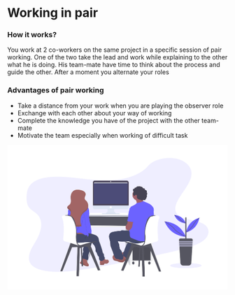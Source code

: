 # Working in pair

### How it works?

You work at 2 co-workers on the same project in a specific session of pair working. One of the two take the lead and work while explaining to the other what he is doing. His team-mate have time to think about the process and guide the other. After a moment you alternate your roles

### Advantages of pair working

* Take a distance from your work when you are playing the observer role 
* Exchange with each other about your way of working 
* Complete the knowledge you have of the project with the other team-mate
* Motivate the team especially when working of difficult task



![](../../.gitbook/assets/undraw_pair_programming_njlp.png)

